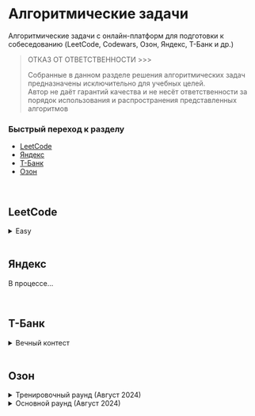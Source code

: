 # Алгоритмические задачи
Алгоритмические задачи с онлайн-платформ для подготовки к собеседованию (LeetCode, Codewars, Озон, Яндекс, Т-Банк и др.)

> ОТКАЗ ОТ ОТВЕТСТВЕННОСТИ >>>
>
> Собранные в данном разделе решения алгоритмических задач предназначены исключительно для учебных целей. <br>
> Автор не даёт гарантий качества и не несёт ответственности за порядок использования и распространения представленных алгоритмов


### Быстрый переход к разделу

- [LeetCode](#leetcode)
- [Яндекс](#yandex)
- [Т-Банк](#tinkoff)
- [Озон](#ozon)

<br>

## LeetCode
<a name="leetcode"></a>
<details>
  <summary>Easy</summary>

- [x] [1. Two Sum](Leetcode.Problems/Leetcode.Problems.0001)
- [x] [9. Palindrome Number](Leetcode.Problems/Leetcode.Problems.0009)
- [x] [26. Remove Duplicates from Sorted Array](Leetcode.Problems/Leetcode.Problems.0026)
- [x] [27. Remove Element](Leetcode.Problems/Leetcode.Problems.0027)    
- [x] [58. Length of Last Word](Leetcode.Problems/Leetcode.Problems.0058)  
- [x] [69. Sqrt(x)](Leetcode.Problems/Leetcode.Problems.0069)  
- [x] [191. Number of 1 Bits](Leetcode.Problems/Leetcode.Problems.0191)  

  В процессе...
</details>

<br>

## Яндекс
<a name="yandex"></a>

В процессе...

<br>

## Т-Банк
<a name="tinkoff"></a>

<details>
  <summary>Вечный контест</summary>

- [x] [1 задание](Edu.Tbank/Edu.Tbank.Eternal.T1)
- [x] [2 задание](Edu.Tbank/Edu.Tbank.Eternal.T2)
- [x] [3 задание](Edu.Tbank/Edu.Tbank.Eternal.T3)

  В процессе...
</details>

<br>

## Озон
<a name="ozon"></a>

<details>
  <summary>Тренировочный раунд (Август 2024)</summary>

- [x] [2.Ошибка округления](Techpoint.Ozon/Techpoint.Ozon.2024.08.T2)
- [x] [3.Корень дерева](Techpoint.Ozon/Techpoint.Ozon.2024.08.T3)
- [x] [4.Сломанный сервер](Techpoint.Ozon/Techpoint.Ozon.2024.08.T4)
- [x] [5.JSON prettify](Techpoint.Ozon/Techpoint.Ozon.2024.08.T5)
- [ ] [6.Упаковка коробок](Techpoint.Ozon/Techpoint.Ozon.2024.08.T6)
- [x] [7.Похожие логины](Techpoint.Ozon/Techpoint.Ozon.2024.08.T7)
- [ ] [8.Добыча природных ресурсов](Techpoint.Ozon/Techpoint.Ozon.2024.08.T8)

</details>

<details>
  <summary>Основной раунд (Август 2024)</summary>

- [x] [1.Удалить цифру из числа](Techpoint.Ozon/Techpoint.Ozon.2024.08.M1)
- [x] [2.Деление массивов](Techpoint.Ozon/Techpoint.Ozon.2024.08.M2)
- [x] [3.ProductID](Techpoint.Ozon/Techpoint.Ozon.2024.08.M3)
- [x] [4.Валидация ответа](Techpoint.Ozon/Techpoint.Ozon.2024.08.M4)
- [x] [5.YAML to INI](Techpoint.Ozon/Techpoint.Ozon.2024.08.M5)
- [x] [6.Зеркальные пары](Techpoint.Ozon/Techpoint.Ozon.2024.08.M6)
- [x] [7.Крестики-нолики](Techpoint.Ozon/Techpoint.Ozon.2024.08.M7)
- [x] [8.Галерея искусств](Techpoint.Ozon/Techpoint.Ozon.2024.08.M8)

</details>
